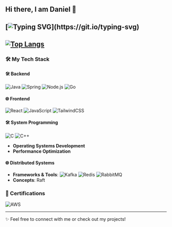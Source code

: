 ## Hi there, I am Daniel 👋

[![Typing SVG](https://readme-typing-svg.demolab.com/?lines=I+am+a+full-stack+engineer.;I+love+solving+complex+problems.;Coding+is+my+passion!)](https://git.io/typing-svg)
---
[![Top Langs](https://github-readme-stats-seven-beta-69.vercel.app/api/top-langs/?username=danielxfeng&hide=javascript,css,shell,python,cmake&count_private=true&theme=transparent)](https://github.com/anuraghazra/github-readme-stats)
---

### 🛠️ My Tech Stack

#### 🛠️ Backend
![Java](https://img.shields.io/badge/Java-007396?style=flat-square&logo=java)
![Spring](https://img.shields.io/badge/Spring-6DB33F?style=flat-square&logo=spring&logoColor=white)
![Node.js](https://img.shields.io/badge/Node.js-43853D?style=flat-square&logo=node.js&logoColor=white)
![Go](https://img.shields.io/badge/Go-00ADD8?style=flat-square&logo=go)

#### 🌐 Frontend
![React](https://img.shields.io/badge/React-blue?style=flat-square&logo=react)
![JavaScript](https://img.shields.io/badge/JavaScript-yellow?style=flat-square&logo=javascript)
![TailwindCSS](https://img.shields.io/badge/TailwindCSS-38B2AC?style=flat-square&logo=tailwind-css)

#### 🛠️ System Programming
![C](https://img.shields.io/badge/C-A8B9CC?style=flat-square&logo=c&logoColor=white)
![C++](https://img.shields.io/badge/C++-00599C?style=flat-square&logo=cplusplus)
- **Operating Systems Development**
- **Performance Optimization**

#### 🌐 Distributed Systems
- **Frameworks & Tools**: ![Kafka](https://img.shields.io/badge/Kafka-231F20?style=flat-square&logo=apache-kafka&logoColor=white) ![Redis](https://img.shields.io/badge/Redis-DC382D?style=flat-square&logo=redis&logoColor=white) ![RabbitMQ](https://img.shields.io/badge/RabbitMQ-FF6600?style=flat-square&logo=rabbitmq&logoColor=white)
- **Concepts**: Raft

### 📜 Certifications
![AWS](https://img.shields.io/badge/AWS-Solutions%20Architect%20Associate-FF9900?style=flat-square&logo=amazon-aws&logoColor=white)

---

✨ Feel free to connect with me or check out my projects!





<!--
**danielxfeng/danielxfeng** is a ✨ _special_ ✨ repository because its `README.md` (this file) appears on your GitHub profile.

Here are some ideas to get you started:

- 🔭 I’m currently working on ...
- 🌱 I’m currently learning ...
- 👯 I’m looking to collaborate on ...
- 🤔 I’m looking for help with ...
- 💬 Ask me about ...
- 📫 How to reach me: ...
- 😄 Pronouns: ...
- ⚡ Fun fact: ...
-->

